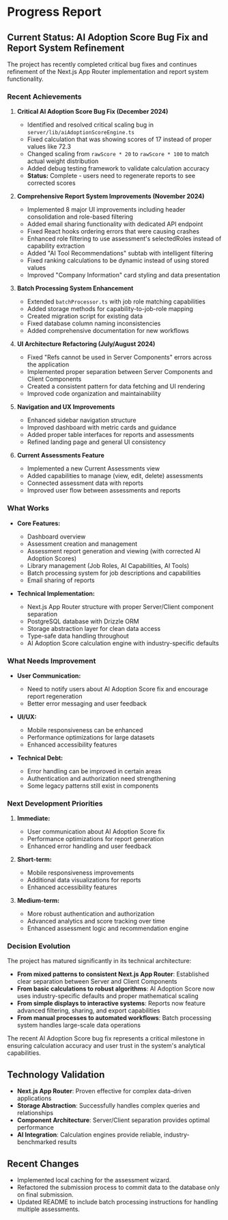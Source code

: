 # Progress Report

## Current Status: AI Adoption Score Bug Fix and Report System Refinement

The project has recently completed critical bug fixes and continues refinement of the Next.js App Router implementation and report system functionality.

### Recent Achievements

1. **Critical AI Adoption Score Bug Fix (December 2024)**
   - Identified and resolved critical scaling bug in `server/lib/aiAdoptionScoreEngine.ts`
   - Fixed calculation that was showing scores of 17 instead of proper values like 72.3
   - Changed scaling from `rawScore * 20` to `rawScore * 100` to match actual weight distribution
   - Added debug testing framework to validate calculation accuracy
   - **Status:** Complete - users need to regenerate reports to see corrected scores

2. **Comprehensive Report System Improvements (November 2024)**
   - Implemented 8 major UI improvements including header consolidation and role-based filtering
   - Added email sharing functionality with dedicated API endpoint
   - Fixed React hooks ordering errors that were causing crashes
   - Enhanced role filtering to use assessment's selectedRoles instead of capability extraction
   - Added "AI Tool Recommendations" subtab with intelligent filtering
   - Fixed ranking calculations to be dynamic instead of using stored values
   - Improved "Company Information" card styling and data presentation

3. **Batch Processing System Enhancement**
   - Extended `batchProcessor.ts` with job role matching capabilities
   - Added storage methods for capability-to-job-role mapping
   - Created migration script for existing data
   - Fixed database column naming inconsistencies
   - Added comprehensive documentation for new workflows

4. **UI Architecture Refactoring (July/August 2024)**
   - Fixed "Refs cannot be used in Server Components" errors across the application
   - Implemented proper separation between Server Components and Client Components
   - Created a consistent pattern for data fetching and UI rendering
   - Improved code organization and maintainability

5. **Navigation and UX Improvements**
   - Enhanced sidebar navigation structure
   - Improved dashboard with metric cards and guidance
   - Added proper table interfaces for reports and assessments
   - Refined landing page and general UI consistency

6. **Current Assessments Feature**
   - Implemented a new Current Assessments view
   - Added capabilities to manage (view, edit, delete) assessments
   - Connected assessment data with reports
   - Improved user flow between assessments and reports

### What Works

- **Core Features:**
  - Dashboard overview
  - Assessment creation and management
  - Assessment report generation and viewing (with corrected AI Adoption Scores)
  - Library management (Job Roles, AI Capabilities, AI Tools)
  - Batch processing system for job descriptions and capabilities
  - Email sharing of reports

- **Technical Implementation:**
  - Next.js App Router structure with proper Server/Client component separation
  - PostgreSQL database with Drizzle ORM
  - Storage abstraction layer for clean data access
  - Type-safe data handling throughout
  - AI Adoption Score calculation engine with industry-specific defaults

### What Needs Improvement

- **User Communication:**
  - Need to notify users about AI Adoption Score fix and encourage report regeneration
  - Better error messaging and user feedback

- **UI/UX:**
  - Mobile responsiveness can be enhanced
  - Performance optimizations for large datasets
  - Enhanced accessibility features

- **Technical Debt:**
  - Error handling can be improved in certain areas
  - Authentication and authorization need strengthening
  - Some legacy patterns still exist in components

### Next Development Priorities

1. **Immediate:**
   - User communication about AI Adoption Score fix
   - Performance optimizations for report generation
   - Enhanced error handling and user feedback

2. **Short-term:**
   - Mobile responsiveness improvements
   - Additional data visualizations for reports
   - Enhanced accessibility features

3. **Medium-term:**
   - More robust authentication and authorization
   - Advanced analytics and score tracking over time
   - Enhanced assessment logic and recommendation engine

### Decision Evolution

The project has matured significantly in its technical architecture:

- **From mixed patterns to consistent Next.js App Router**: Established clear separation between Server and Client Components
- **From basic calculations to robust algorithms**: AI Adoption Score now uses industry-specific defaults and proper mathematical scaling
- **From simple displays to interactive systems**: Reports now feature advanced filtering, sharing, and export capabilities
- **From manual processes to automated workflows**: Batch processing system handles large-scale data operations

The recent AI Adoption Score bug fix represents a critical milestone in ensuring calculation accuracy and user trust in the system's analytical capabilities.

## Technology Validation

- **Next.js App Router**: Proven effective for complex data-driven applications
- **Storage Abstraction**: Successfully handles complex queries and relationships
- **Component Architecture**: Server/Client separation provides optimal performance
- **AI Integration**: Calculation engines provide reliable, industry-benchmarked results

## Recent Changes

- Implemented local caching for the assessment wizard.
- Refactored the submission process to commit data to the database only on final submission.
- Updated README to include batch processing instructions for handling multiple assessments.
